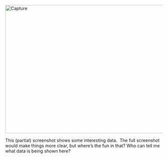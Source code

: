 <p><a href="http://davybrion.com/blog/wp-content/uploads/2010/01/Capture.png"><img style="border-bottom: 0px; border-left: 0px; display: inline; border-top: 0px; border-right: 0px" title="Capture" border="0" alt="Capture" src="http://davybrion.com/blog/wp-content/uploads/2010/01/Capture_thumb.png" width="644" height="409" /></a> </p>  <p>This (partial) screenshot shows some interesting data.&#160; The full screenshot would make things more clear, but where’s the fun in that? Who can tell me what data is being shown here?</p>